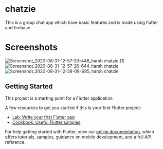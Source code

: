 # chatzie

This is a group chat app which have basic features and is made using flutter and firebase.

# Screenshots

![Screenshot_2020-08-31-12-57-20-448_harsh chatzie (1)](https://user-images.githubusercontent.com/66870883/91695051-32979d80-eb8b-11ea-978c-3505d5356410.jpg)
![Screenshot_2020-08-31-12-57-26-644_harsh chatzie](https://user-images.githubusercontent.com/66870883/91695090-3e835f80-eb8b-11ea-8c2e-339719958de4.jpg)
![Screenshot_2020-08-31-12-58-08-685_harsh chatzie](https://user-images.githubusercontent.com/66870883/91695072-39261500-eb8b-11ea-8dd1-7cd537c64fb5.jpg)

## Getting Started

This project is a starting point for a Flutter application.

A few resources to get you started if this is your first Flutter project:

- [Lab: Write your first Flutter app](https://flutter.dev/docs/get-started/codelab)
- [Cookbook: Useful Flutter samples](https://flutter.dev/docs/cookbook)

For help getting started with Flutter, view our
[online documentation](https://flutter.dev/docs), which offers tutorials,
samples, guidance on mobile development, and a full API reference.
